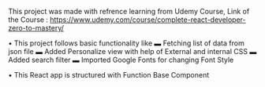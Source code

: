 This project was made with refrence learning from Udemy Course, Link of the Course : https://www.udemy.com/course/complete-react-developer-zero-to-mastery/

 • This project follows basic functionality like 
 ▬ Fetching list of data from json file
 ▬ Added Personalize view with help of External and internal CSS
 ▬ Added search filter
 ▬ Imported Google Fonts for changing Font Style

 • This React app is structured with Function Base Component


